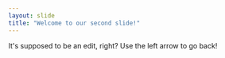 ```yaml
---
layout: slide
title: "Welcome to our second slide!"
---
```

It's supposed to be an edit, right?
Use the left arrow to go back!
